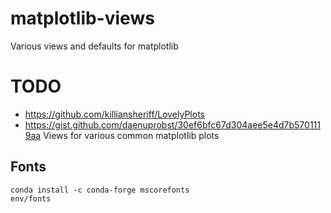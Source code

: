 # matplotlib-views

Various views and defaults for matplotlib

# TODO

 - https://github.com/killiansheriff/LovelyPlots
 - https://gist.github.com/daenuprobst/30ef6bfc67d304aee5e4d7b5701119aa
Views for various common matplotlib plots


## Fonts

    conda install -c conda-forge mscorefonts
    env/fonts
